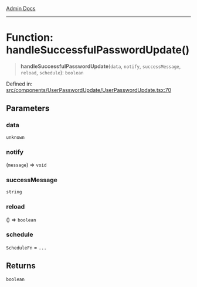 [Admin Docs](/)

***

# Function: handleSuccessfulPasswordUpdate()

> **handleSuccessfulPasswordUpdate**(`data`, `notify`, `successMessage`, `reload`, `schedule`): `boolean`

Defined in: [src/components/UserPasswordUpdate/UserPasswordUpdate.tsx:70](https://github.com/PalisadoesFoundation/talawa-admin/blob/main/src/components/UserPasswordUpdate/UserPasswordUpdate.tsx#L70)

## Parameters

### data

`unknown`

### notify

(`message`) => `void`

### successMessage

`string`

### reload

() => `boolean`

### schedule

`ScheduleFn` = `...`

## Returns

`boolean`
